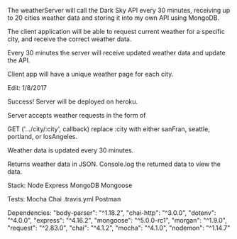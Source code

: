 The weatherServer will call the Dark Sky API every 30 minutes, receiving up to 20 cities weather data and storing it into my own API using MongoDB. 

The client application will be able to request current weather for a specific city, and receive the correct weather data.

Every 30 minutes the server will receive updated weather data and update the API.

Client app will have a unique weather page for each city.



Edit: 1/8/2017

Success! Server will be deployed on heroku. 

Server accepts weather requests in the form of 

GET ('.../city/:city', callback)
replace :city with either sanFran, seattle, portland, or losAngeles.

Weather data is updated every 30 minutes.

Returns weather data in JSON. Console.log the returned data to view the data.

Stack:
	Node
	Express
	MongoDB
	Mongoose

Tests: 
	Mocha
	Chai
	.travis.yml
	Postman

Dependencies:
    "body-parser": "^1.18.2",
    "chai-http": "^3.0.0",
    "dotenv": "^4.0.0",
    "express": "^4.16.2",
    "mongoose": "^5.0.0-rc1",
    "morgan": "^1.9.0",
    "request": "^2.83.0",
    "chai": "^4.1.2",
    "mocha": "^4.1.0",
    "nodemon": "^1.14.7"

